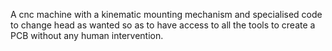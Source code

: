 

A cnc machine with a kinematic mounting mechanism and specialised code to change head as wanted so as to have access to all the
tools to create a PCB without any human intervention.

